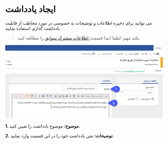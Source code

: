 #  ایجاد یادداشت 



می توانید برای ذخیره اطلاعات و توضیحات به خصوصی در مورد مخاطب از قابلیت یادداشت گذاری استفاده نمایید.

> نکته مهم: لطفا ابتدا قسمت[  اطلاعات مشترک سوابق](https://github.com/1stco/PayamGostarDocs/blob/master/Help/Integrated-bank/Database/Records/Joint-record-information/Joint-record-information.md) را مطالعه کنید.


![](Note.jpg)

**1. موضوع:** موضوع یادداشت را تعیین کنید.

**2. توضیحات:** متن یادداشت خود را در این قسمت وارد نمایید.
